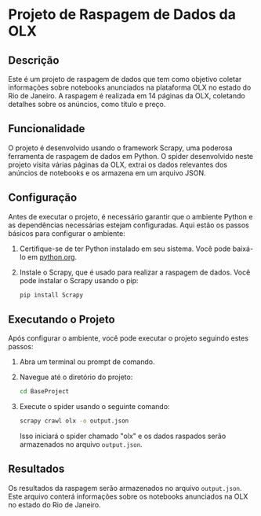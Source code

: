 # Projeto de Raspagem de Dados da OLX 

## Descrição

Este é um projeto de raspagem de dados que tem como objetivo coletar informações sobre notebooks anunciados na plataforma OLX no estado do Rio de Janeiro. A raspagem é realizada em 14 páginas da OLX, coletando detalhes sobre os anúncios, como título e preço.

## Funcionalidade

O projeto é desenvolvido usando o framework Scrapy, uma poderosa ferramenta de raspagem de dados em Python. O spider  desenvolvido neste projeto visita várias páginas da OLX, extrai os dados relevantes dos anúncios de notebooks e os armazena em um arquivo JSON.

## Configuração

Antes de executar o projeto, é necessário garantir que o ambiente Python e as dependências necessárias estejam configuradas. Aqui estão os passos básicos para configurar o ambiente:

1. Certifique-se de ter Python instalado em seu sistema. Você pode baixá-lo em [python.org](https://www.python.org/downloads/).

2. Instale o Scrapy, que é usado para realizar a raspagem de dados. Você pode instalar o Scrapy usando o pip:

   ```bash
   pip install Scrapy
   ```

## Executando o Projeto

Após configurar o ambiente, você pode executar o projeto seguindo estes passos:

1. Abra um terminal ou prompt de comando.

2. Navegue até o diretório do projeto:

   ```bash
   cd BaseProject
   ```

3. Execute o spider usando o seguinte comando:

   ```bash
   scrapy crawl olx -o output.json
   ```

   Isso iniciará o spider chamado "olx" e os dados raspados serão armazenados no arquivo `output.json`.

## Resultados

Os resultados da raspagem serão armazenados no arquivo `output.json`. Este arquivo conterá informações sobre os notebooks anunciados na OLX no estado do Rio de Janeiro.
